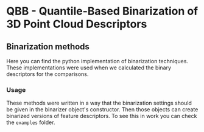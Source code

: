 # QBB - Quantile-Based Binarization of 3D Point Cloud Descriptors
## Binarization methods

Here you can find the python implementation of binarization techniques.
These implementations were used when we calculated the binary descriptors for the comparisons.

### Usage

These methods were written in a way that the binarization settings should be given in the binarizer object's constructor. Then those objects can create binarized versions of feature descriptors.
To see this in work you can check the `examples` folder.